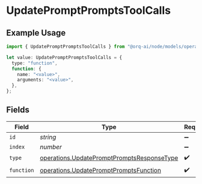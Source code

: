 # UpdatePromptPromptsToolCalls

## Example Usage

```typescript
import { UpdatePromptPromptsToolCalls } from "@orq-ai/node/models/operations";

let value: UpdatePromptPromptsToolCalls = {
  type: "function",
  function: {
    name: "<value>",
    arguments: "<value>",
  },
};
```

## Fields

| Field                                                                                                    | Type                                                                                                     | Required                                                                                                 | Description                                                                                              |
| -------------------------------------------------------------------------------------------------------- | -------------------------------------------------------------------------------------------------------- | -------------------------------------------------------------------------------------------------------- | -------------------------------------------------------------------------------------------------------- |
| `id`                                                                                                     | *string*                                                                                                 | :heavy_minus_sign:                                                                                       | N/A                                                                                                      |
| `index`                                                                                                  | *number*                                                                                                 | :heavy_minus_sign:                                                                                       | N/A                                                                                                      |
| `type`                                                                                                   | [operations.UpdatePromptPromptsResponseType](../../models/operations/updatepromptpromptsresponsetype.md) | :heavy_check_mark:                                                                                       | N/A                                                                                                      |
| `function`                                                                                               | [operations.UpdatePromptPromptsFunction](../../models/operations/updatepromptpromptsfunction.md)         | :heavy_check_mark:                                                                                       | N/A                                                                                                      |